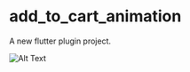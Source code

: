 # add_to_cart_animation

A new flutter plugin project.

![Alt Text](https://gfycat.com/competentblissfulcattle)

